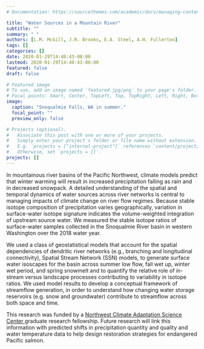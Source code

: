 ```yaml
---
# Documentation: https://sourcethemes.com/academic/docs/managing-content/

title: "Water Sources in a Mountain River"
subtitle: ""
summary: " "
authors: [L.M. McGill, J.R. Brooks, E.A. Steel, A.H. Fullerton]
tags: []
categories: []
date: 2020-01-29T14:40:43-08:00
lastmod: 2020-01-29T14:40:43-08:00
featured: false
draft: false

# Featured image
# To use, add an image named `featured.jpg/png` to your page's folder.
# Focal points: Smart, Center, TopLeft, Top, TopRight, Left, Right, BottomLeft, Bottom, BottomRight.
image:
  caption: "Snoqualmie Falls, WA in summer."
  focal_point: ""
  preview_only: false

# Projects (optional).
#   Associate this post with one or more of your projects.
#   Simply enter your project's folder or file name without extension.
#   E.g. `projects = ["internal-project"]` references `content/project/deep-learning/index.md`.
#   Otherwise, set `projects = []`.
projects: []
---
```


In mountainous river basins of the Pacific Northwest, climate models predict that winter warming will result in increased precipitation falling as rain and in decreased snowpack. A detailed understanding of the spatial and temporal dynamics of water sources across river networks is central to managing impacts of climate change on river flow regimes. Because stable isotope composition of precipitation varies geographically, variation in surface-water isotope signature indicates the volume-weighted integration of upstream source water. We measured the stable isotope ratios of surface-water samples collected in the Snoqualmie River basin in western Washington over the 2018 water year. 

We used a class of geostatistical models that account for the spatial dependencies of dendritic river networks (e.g., branching and longitudinal connectivity), Spatial Stream Network (SSN) models, to generate surface water isoscapes for the basin across summer low flow, fall wet up, winter wet period, and spring snowmelt and to quantify the relative role of in-stream versus landscape processes contributing to variability in isotope ratios. We used model results to develop a conceptual framework of streamflow generation, in order to understand how changing water storage reservoirs (e.g. snow and groundwater) contribute to streamflow across both space and time. 

This research was funded by a <a href="https://nwcasc.uw.edu/"> Northwest Climate Adaptation Science Center </a> graduate research fellowship. Future research will link this information with predicted shifts in precipitation quantity and quality and water temperature data to help design restoration strategies for endangered Pacific salmon.